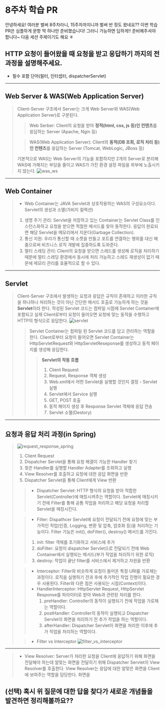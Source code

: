 # 8주차 학습 PR

안녕하세요! 여러분 벌써 8주차라니, 15주차까지니까 벌써 반 정도 왔네요??
이번 학습 PR은 심플하게 문항 딱 하나만 준비했습니다!
그러니 가능하면 딥하게!! 준비해주셔야 합니다~ 다음 세션 주제이기도 해요 ㅎ

## HTTP 요청이 들어왔을 때 요청을 받고 응답하기 까지의 전 과정을 설명해주세요.
* 필수 포함 단어(필터, 인터셉터, dispatcherServlet)
-------
## Web Server & WAS(Web Application Server)
> Client-Server 구조에서 Server는 크게 Web Server와 WAS(Web Application Server)로 구분된다.
>> Web Serber: Client의 요청을 받아 **정적(html, css, js 등)인 컨텐츠**를 응답하는 Server
> (Apache, Ngin 등)
>
>> WAS(Web Application Server): Client의 **동적(DB 조회, 로직 처리 등)인 컨텐츠**를 응답하는 Server
> (Tomcat, WebLogic, JBoss 등)
>
> 기본적으로 WAS는 Web Server의 기능을 포함하지만 2개의 Server로 분리해 WAS에 가해지는 부담을 줄이고 WAS가 가진
> 환경 설정 파일을 외부에 노출시키지 않는다.
> ![was_ws](https://github.com/COW-edu/COW-Spring-2/assets/132640569/9e0c307f-6805-4413-bea3-33ad7867c881)
--------
## Web Container
> - Web Container는 JAVA Servlet과 상호작용하는 WAS의 구성요소이다. Servlet의 생성과 소멸(가비지 컬렉션)
> 1. 생명 주기 관리: Servlet을 저장하고 있는 Container는 Servlet Class를 인스턴스화하고 요청을 받으면 적절한 메서드를 찾아 동작한다. 응답이 완료되면 해당 Servlet을 메모리에서 지운다(Garbage Collection).
> 2. 통신 지원: 우리가 통신할 때 소켓을 만들고 포트를 연결하는 행위를 대신 해줌으로써 비즈니스 로직 개발에 집중하도록 도와준다.
> 3. 멀티 스레딩 관리: Client의 요청을 받으면 스레드를 생성해 로직을 처리하기 때문에 멀티 스레딩 환경에서 동시에 처리 가능하고 스레드 재생성이 없기 때문에 메모리 관리를 효율적으로 할 수 있다.
--------
## Servlet
> Client-Server 구조에서 발생하는 요청과 응답은 규칙이 존재하고 이러한 규칙을 하나하나 처리하는 것이 아닌 간단한
> 메서드 호출로 가능하게 하는 것을 **Servlet**이라 한다. 작성된 Servlet 코드는 컴파일 시점에 Servlet Container에 
> 포함되고 실제 Client로부터 요청이 들어오면 요청에 맞는 동작을 수행하고 HTTP의 형식으로 응답한다. 
> ![servlet](https://github.com/COW-edu/COW-Spring-2/assets/132640569/40902ac5-1b59-4e17-b2d9-a2f96be795db)
>> Servlet Container는 컴파일 된 Servlet 코드를 담고 관리하는 역할을 한다. Client로부터 요청이 들어오면 Servlet Container는
> HttpServletRequest와 HttpServletReseponse를 생성하고 동적 페이지를 생성해 응답한다.
>>> **Servlet의 작동 흐름**
>>> 1. Client Request
>>> 2. Request, Response 객체 생성
>>> 3. Web.xml에서 어떤 Servlet을 실행할 것인지 결정 - Servlet 실행
>>> 4. Servlet에서 Service 실행
>>> 5. GET, POST 호출
>>> 6. 동적 페이지 생성 후 Response Servlet 객체에 응답 전송
>>> 7. Servlet 소멸(Destory)
--------
## 요청과 응답 처리 과정(in Spring)
> ![request_response_spring](https://github.com/COW-edu/COW-Spring-2/assets/132640569/a07f1029-c9c5-4dab-8e35-3686831e9919)
> 1. Client Request
> 2. Dispatcher Servlet을 통해 요청 해결이 가능한 Handler 찾기
> 3. 찾은 Handler를 실행할 Handler Adapter를 조회하고 실행
> 4. View Resolver를 호출하고 요청에 대한 응답 화면을 반환
> 5. Dispatcher Servlet을 통해 Client에게 View 반환
>> - Dispatcher Servlet: HTTP 형식의 요청을 받아 적합한 Servlet(Controller)에 매칭시켜주는 역할이다. Servlet에 매칭시키기 전에
> Filter를 통해 공통 작업을 처리하고 해당 요청을 처리할 Servlet을 매칭시킨다.  
>
>> - Filter: Dispathcer Servlet에 요청이 전달되기 전에 요청에 맞는 부가적인 작업(인증, Logging, 변환 및 압축, 암호화 등)을 처리하는 기능이다. Filter 기능은 
>> init(), doFilter(), destroy() 메서드를 가진다. 
>>1. init: filter 객체를 초기화하고 서비스에 추가
>>2. doFilter: 요청이 dispatcher Servlet으로 전달되기 전에 Web Container에서 실행되는 메서드(부가 작업을 처리하기 위한 로직)
>>3. destroy: 작업이 끝난 filter를 서비스에서 제거하고 자원을 반환
>
>> - Interceptor: Filter와 비슷하게 요청이 들어온 특정 URI를 가로채는 과정이다. 로직을 실행하기 전과 후에 추가적인 작업 진행이
>> 필요한 경우 사용된다. Filter와 다른 점은 사용되는 시점(Context)이다. 
>> - HandlerInterceptor: HttpServlet Request, HttpServlet Response를 파라미터로 받아 Web과 관련된 처리를 한다. 
>>   1. preHandler: Controller의 동작이 실행되기 전에 작업을 가로채는 역할이다. 
>>   2. postHandler: Controller의 동작이 실행되고 Dispatcher Servlet이 화면을 처리하기 전 추가 작업을 하는 역할이다.
>>   3. afterHandler: Dispatcher Servlet이 화면을 처리한 이후에 추가 작업을 처리하는 역할이다.
>
>> - Filter vs Interceptor
![filter_vs_interceptor](https://github.com/COW-edu/COW-Spring-2/assets/132640569/619bb77a-1f5e-4512-884b-c8cec1368cf4)
---------
> - View Resolver: Server가 처리한 요청을 Client에 응답하기 위해 화면을 전달해야 하는데 알맞는 화면을 전달히기 위해 Dispatcher Servlet이 View Resolver를 호출한다. 
View Resolver는 응답에 대한 알맞은 화면을 Client에 보여주는 역할을 담당한다.
화면을 
## (선택) 혹시 위 질문에 대한 답을 찾다가 새로운 개념들을 발견하면 정리해볼까요??
